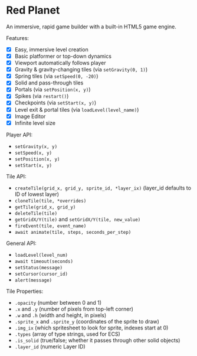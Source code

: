 # Red Planet

An immersive, rapid game builder with a built-in HTML5 game engine.

Features:

- [x] Easy, immersive level creation
- [x] Basic platformer or top-down dynamics
- [x] Viewport automatically follows player
- [x] Gravity & gravity-changing tiles (via `setGravity(0, 1)`)
- [x] Spring tiles (via `setSpeed(0, -20)`)
- [x] Solid and pass-through tiles
- [x] Portals (via `setPosition(x, y)`)
- [x] Spikes (via `restart()`)
- [x] Checkpoints (via `setStart(x, y)`)
- [x] Level exit & portal tiles (via `loadLevel(level_name)`)
- [x] Image Editor
- [x] Infinite level size

Player API:

* `setGravity(x, y)`
* `setSpeed(x, y)`
* `setPosition(x, y)`
* `setStart(x, y)`

Tile API:
* `createTile(grid_x, grid_y, sprite_id, *layer_ix)` (layer_id defaults to ID of lowest layer)
* `cloneTile(tile, *overrides)`
* `getTile(grid_x, grid_y)`
* `deleteTile(tile)`
* `getGridX/Y(tile)` and `setGridX/Y(tile, new_value)`
* `fireEvent(tile, event_name)`
* `await animate(tile, steps, seconds_per_step)`

General API:
* `loadLevel(level_num)`
* `await timeout(seconds)`
* `setStatus(message)`
* `setCursor(cursor_id)`
* `alert(message)`

Tile Properties:
* `.opacity` (number between 0 and 1)
* `.x` and `.y` (number of pixels from top-left corner)
* `.w` and `.h` (width and height, in pixels)
* `.sprite_x` and `.sprite_y` (coordinates of the sprite to draw)
* `.img_ix` (which spritesheet to look for sprite, indexes start at 0)
* `.types` (array of type strings, used for ECS)
* `.is_solid` (true/false; whether it passes through other solid objects)
* `.layer_id` (numeric Layer ID)
